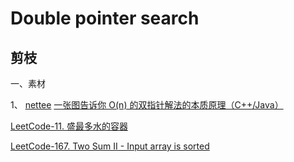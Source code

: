 # Double pointer search





## 剪枝

一、素材

1、 [nettee](https://leetcode.cn/u/nettee/) [一张图告诉你 O(n) 的双指针解法的本质原理（C++/Java）](https://leetcode.cn/problems/two-sum-ii-input-array-is-sorted/solutions/87919/yi-zhang-tu-gao-su-ni-on-de-shuang-zhi-zhen-jie-fa/)  

[LeetCode-11. 盛最多水的容器](https://leetcode.cn/problems/container-with-most-water/) 

[LeetCode-167. Two Sum II - Input array is sorted](https://leetcode.cn/problems/two-sum-ii-input-array-is-sorted/)

